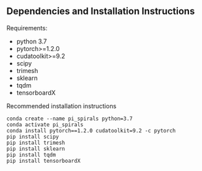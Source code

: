 ## Dependencies and Installation Instructions

Requirements:
- python 3.7
- pytorch>=1.2.0
- cudatoolkit>=9.2
- scipy
- trimesh
- sklearn
- tqdm
- tensorboardX

Recommended installation instructions
```
conda create --name pi_spirals python=3.7
conda activate pi_spirals
conda install pytorch==1.2.0 cudatoolkit=9.2 -c pytorch
pip install scipy
pip install trimesh
pip install sklearn
pip install tqdm
pip install tensorboardX
```
  
